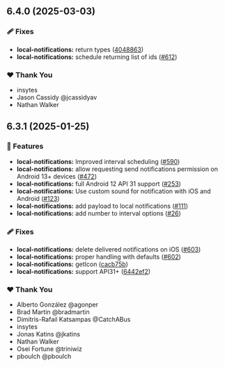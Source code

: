 ## 6.4.0 (2025-03-03)

### 🩹 Fixes

- **local-notifications:** return types ([4048863](https://github.com/NativeScript/plugins/commit/4048863))
- **local-notifications:** schedule returning list of ids ([#612](https://github.com/NativeScript/plugins/pull/612))

### ❤️ Thank You

- insytes
- Jason Cassidy @jcassidyav
- Nathan Walker

## 6.3.1 (2025-01-25)

### 🚀 Features

- **local-notifications:** Improved interval scheduling ([#590](https://github.com/NativeScript/plugins/pull/590))
- **local-notifications:** allow requesting send notifications permission on Android 13+ devices ([#472](https://github.com/NativeScript/plugins/pull/472))
- **local-notifications:** full Android 12 API 31 support ([#253](https://github.com/NativeScript/plugins/pull/253))
- **local-notifications:** Use custom sound for notification with iOS and Android ([#123](https://github.com/NativeScript/plugins/pull/123))
- **local-notifications:** add payload to local notifications ([#111](https://github.com/NativeScript/plugins/pull/111))
- **local-notifications:** add number to interval options ([#26](https://github.com/NativeScript/plugins/pull/26))

### 🩹 Fixes

- **local-notifications:** delete delivered notifications on iOS ([#603](https://github.com/NativeScript/plugins/pull/603))
- **local-notifications:** proper handling with defaults ([#602](https://github.com/NativeScript/plugins/pull/602))
- **local-notifications:** getIcon ([cacb75b](https://github.com/NativeScript/plugins/commit/cacb75b))
- **local-notifications:** support API31+ ([6442ef2](https://github.com/NativeScript/plugins/commit/6442ef2))

### ❤️ Thank You

- Alberto González @agonper
- Brad Martin @bradmartin
- Dimitris-Rafail Katsampas @CatchABus
- insytes
- Jonas Katins @jkatins
- Nathan Walker
- Osei Fortune @triniwiz
- pboulch @pboulch